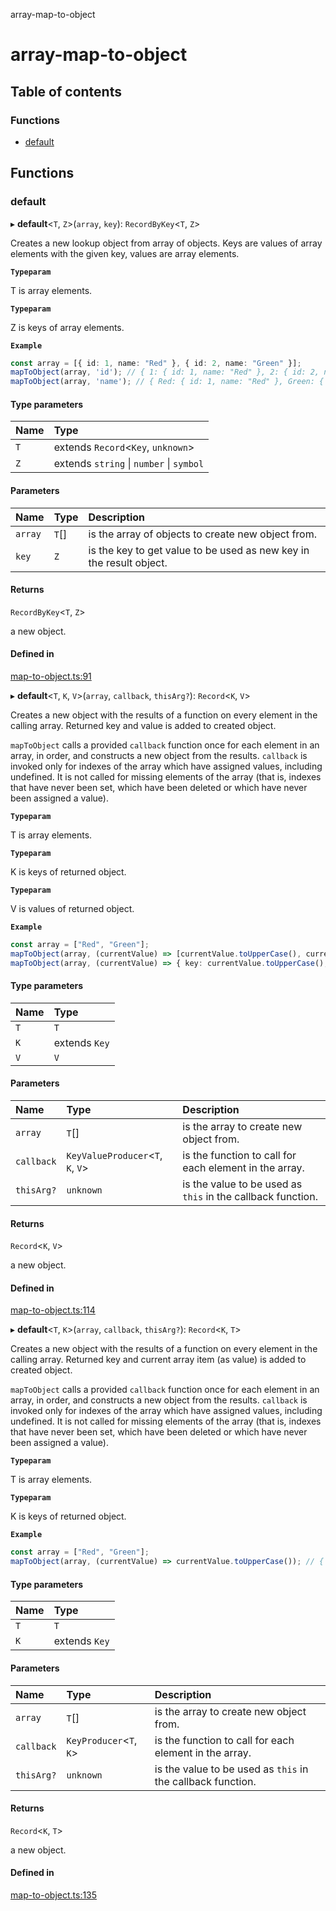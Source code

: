 array-map-to-object

# array-map-to-object

## Table of contents

### Functions

- [default](README.md#default)

## Functions

### default

▸ **default**<`T`, `Z`\>(`array`, `key`): `RecordByKey`<`T`, `Z`\>

Creates a new lookup object from array of objects. Keys are values of array elements with the given key, values are array elements.

**`Typeparam`**

T is array elements.

**`Typeparam`**

Z is keys of array elements.

**`Example`**

```ts
const array = [{ id: 1, name: "Red" }, { id: 2, name: "Green" }];
mapToObject(array, 'id'); // { 1: { id: 1, name: "Red" }, 2: { id: 2, name: "Green" } }
mapToObject(array, 'name'); // { Red: { id: 1, name: "Red" }, Green: { id: 2, name: "Green" } }
```

#### Type parameters

| Name | Type |
| :------ | :------ |
| `T` | extends `Record`<`Key`, `unknown`\> |
| `Z` | extends `string` \| `number` \| `symbol` |

#### Parameters

| Name | Type | Description |
| :------ | :------ | :------ |
| `array` | `T`[] | is the array of objects to create new object from. |
| `key` | `Z` | is the key to get value to be used as new key in the result object. |

#### Returns

`RecordByKey`<`T`, `Z`\>

a new object.

#### Defined in

[map-to-object.ts:91](https://github.com/ozum/array-map-to-object/blob/db2efa1/src/map-to-object.ts#L91)

▸ **default**<`T`, `K`, `V`\>(`array`, `callback`, `thisArg?`): `Record`<`K`, `V`\>

Creates a new object with the results of a function on every element in the calling array.
Returned key and value is added to created object.

`mapToObject` calls a provided `callback` function once for each element in an array, in order, and constructs a new object from the results.
`callback` is invoked only for indexes of the array which have assigned values, including undefined. It is not called for missing elements
of the array (that is, indexes that have never been set, which have been deleted or which have never been assigned a value).

**`Typeparam`**

T is array elements.

**`Typeparam`**

K is keys of returned object.

**`Typeparam`**

V is values of returned object.

**`Example`**

```ts
const array = ["Red", "Green"];
mapToObject(array, (currentValue) => [currentValue.toUpperCase(), currentValue.toLowerCase()]); // { "RED": "Red", "GREEN": "Green" }
mapToObject(array, (currentValue) => { key: currentValue.toUpperCase(), value: currentValue.toLowerCase() }); // { "RED": "Red", "GREEN": "Green" }
```

#### Type parameters

| Name | Type |
| :------ | :------ |
| `T` | `T` |
| `K` | extends `Key` |
| `V` | `V` |

#### Parameters

| Name | Type | Description |
| :------ | :------ | :------ |
| `array` | `T`[] | is the array to create new object from. |
| `callback` | `KeyValueProducer`<`T`, `K`, `V`\> | is the function to call for each element in the array. |
| `thisArg?` | `unknown` | is the value to be used as `this` in the callback function. |

#### Returns

`Record`<`K`, `V`\>

a new object.

#### Defined in

[map-to-object.ts:114](https://github.com/ozum/array-map-to-object/blob/db2efa1/src/map-to-object.ts#L114)

▸ **default**<`T`, `K`\>(`array`, `callback`, `thisArg?`): `Record`<`K`, `T`\>

Creates a new object with the results of a function on every element in the calling array.
Returned key and current array item (as value) is added to created object.

`mapToObject` calls a provided `callback` function once for each element in an array, in order, and constructs a new object from the results.
`callback` is invoked only for indexes of the array which have assigned values, including undefined. It is not called for missing elements
of the array (that is, indexes that have never been set, which have been deleted or which have never been assigned a value).

**`Typeparam`**

T is array elements.

**`Typeparam`**

K is keys of returned object.

**`Example`**

```ts
const array = ["Red", "Green"];
mapToObject(array, (currentValue) => currentValue.toUpperCase()); // { "RED": "Red", "GREEN": "Green" }
```

#### Type parameters

| Name | Type |
| :------ | :------ |
| `T` | `T` |
| `K` | extends `Key` |

#### Parameters

| Name | Type | Description |
| :------ | :------ | :------ |
| `array` | `T`[] | is the array to create new object from. |
| `callback` | `KeyProducer`<`T`, `K`\> | is the function to call for each element in the array. |
| `thisArg?` | `unknown` | is the value to be used as `this` in the callback function. |

#### Returns

`Record`<`K`, `T`\>

a new object.

#### Defined in

[map-to-object.ts:135](https://github.com/ozum/array-map-to-object/blob/db2efa1/src/map-to-object.ts#L135)
